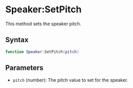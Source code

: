 # Speaker:SetPitch

This method sets the speaker pitch.

## Syntax 

```lua
function Speaker:SetPitch(pitch)
```

## Parameters

- `pitch` (number): The pitch value to set for the speaker.